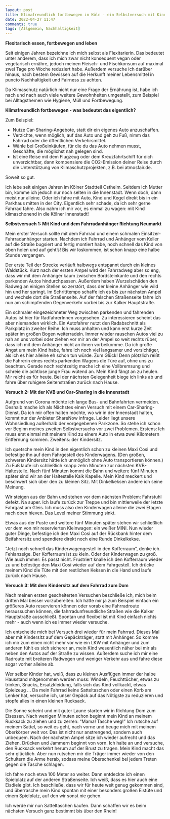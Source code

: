 ```yaml
---
layout: post
title: Klimafreundlich fortbewegen in Köln - ein Selbstversuch mit Kind
date: 2022-04-27 11:47
comments: true
tags: [Allgemein, Nachhaltigkeit]
---
```

<!-- wp:tadv/classic-paragraph -->
<p><strong>Flexitarisch essen, fortbewegen und leben</strong></p>
<p><span style="font-weight: 400;">Seit einigen Jahren bezeichne ich mich selbst als Flexitarierin. Das bedeutet unter anderem, dass ich mich zwar nicht konsequent vegan oder vegetarisch ernähre, jedoch meinen Fleisch- und Fischkonsum auf maximal zwei Tage pro Woche reduziert habe. Außerdem versuche ich darüber hinaus, nach bestem Gewissen auf die Herkunft meiner Lebensmittel in puncto Nachhaltigkeit und Fairness zu achten.</span></p>
<p><span style="font-weight: 400;">Da Klimaschutz natürlich nicht nur eine Frage der Ernährung ist, habe ich nach und nach auch viele weitere Gewohnheiten umgestellt, zum Beispiel bei Alltagsthemen wie Hygiene, Müll und Fortbewegung.</span></p>
<p><strong>Klimafreundlich fortbewegen - was bedeutet das eigentlich?</strong></p>
<p><span style="font-weight: 400;">Zum Beispiel:</span></p>
<ul>
<li style="font-weight: 400;" aria-level="1"><span style="font-weight: 400;">Nutze Car-Sharing-Angebote, statt dir ein eigenes Auto anzuschaffen.</span></li>
<li style="font-weight: 400;" aria-level="1"><span style="font-weight: 400;">Verzichte, wenn möglich, auf das Auto und geh zu Fuß, nimm das Fahrrad oder die öffentlichen Verkehrsmittel.</span></li>
<li style="font-weight: 400;" aria-level="1"><span style="font-weight: 400;">Wähle bei Großeinkäufen, für die du das Auto nehmen musst, Geschäfte, die möglichst nah gelegen sind.</span></li>
<li style="font-weight: 400;" aria-level="1"><span style="font-weight: 400;">Ist eine Reise mit dem Flugzeug oder dem Kreuzfahrtschiff für dich unverzichtbar, dann kompensiere die CO</span><span style="font-weight: 400;">2</span><span style="font-weight: 400;">-Emission deiner Reise durch die Unterstützung von Klimaschutzprojekten, z.B. bei atmosfair.de.</span></li>
</ul>
<p><span style="font-weight: 400;">Soweit so gut.</span></p>
<p><span style="font-weight: 400;">Ich lebe seit einigen Jahren im Kölner Stadtteil Ostheim. Seitdem ich Mutter bin, komme ich jedoch nur noch selten in die Innenstadt. Wenn doch, dann meist nur alleine. Oder ich fahre mit Auto, Kind und Kegel direkt bis in ein Parkhaus mitten in der City. Eigentlich sehr schade, da ich sehr gerne Fahrrad fahre. Also nahm ich mir vor, es einmal zu wagen: mit Kind klimaschonend in die Kölner Innenstadt!</span></p>
<p><strong>Selbstversuch 1: Mit Kind und dem Fahrradanhänger Richtung Neumarkt</strong></p>
<p><span style="font-weight: 400;">Mein erster Versuch sollte mit dem Fahrrad und einem schmalen Einsitzer-Fahrradanhänger starten. Nachdem ich Fahrrad und Anhänger vom Keller auf die Straße bugsiert und fertig montiert habe, noch schnell das Kind von oben holen und auf geht’s! Bis wir loskommen, ist schon knapp eine halbe Stunde vergangen.</span></p>
<p><span style="font-weight: 400;">Der erste Teil der Strecke verläuft halbwegs entspannt durch ein kleines Waldstück. Kurz nach der ersten Ampel wird der Fahrradweg aber so eng, dass wir mit dem Anhänger kaum zwischen Bordsteinkante und den rechts parkenden Autos hindurchpassen. Außerdem haben Wurzelschäden den Radweg an einigen Stellen so zerstört, dass der kleine Anhänger wie wild hin und her springt. Im Schritttempo schaffe ich es bis zur nächsten Ampel und wechsle dort die Straßenseite. Auf der falschen Straßenseite fahre ich nun am schimpfenden Gegenverkehr vorbei bis zur Kalker Hauptstraße.</span></p>
<p><span style="font-weight: 400;"></span><span style="font-weight: 400;">Ein schmaler eingezeichneter Weg zwischen parkenden und fahrenden Autos ist hier für RadfahrerInnen vorgesehen. Zu interessieren scheint das aber niemanden wirklich. Ein Autofahrer nutzt den Radabschnitt als Parkplatz in zweiter Reihe. Ich muss anhalten und kann erst kurze Zeit später im großen Bogen weiterradeln. Immer wieder rauschen Autos viel zu nah an uns vorbei oder ziehen vor mir an der Ampel so weit rechts rüber, dass ich mit dem Anhänger nicht an ihnen vorbeikomme. Da ich große Angst um mein Kind habe, fahre ich noch viel langsamer und vorsichtiger, als ich es hier alleine eh schon tun würde. Zum Glück! Denn plötzlich reißt die Fahrerin eines rechts parkenden Wagens die Türe auf, ohne uns zu beachten. Gerade noch rechtzeitig mache ich eine Vollbremsung und schreie die achtlose junge Frau wütend an. Mein Kind fängt an zu heulen. Mir reicht es für heute. Bei der nächsten Gelegenheit biege ich links ab und fahre über ruhigere Seitenstraßen zurück nach Hause.</span></p>
<p><strong>Versuch 2: Mit der KVB und Car-Sharing in die Innenstadt</strong></p>
<p><span style="font-weight: 400;">Aufgrund von Corona möchte ich lange Bus- und Bahnfahrten vermeiden. Deshalb mache ich als Nächstes einen Versuch mit einem Car-Sharing-Dienst. Da ich mir offen halten möchte, wo wir in der Innenstadt halten, kommt nur der Anbieter ShareNow infrage. Leider liegt unsere Wohnsiedlung außerhalb der vorgegebenen Parkzone. So stehe ich schon vor Beginn meines zweiten Selbstversuchs vor zwei Problemen. Erstens: Ich muss erst einmal mit meinem Kind zu einem Auto in etwa zwei Kilometern Entfernung kommen. Zweitens: der Kindersitz.</span></p>
<p><span style="font-weight: 400;">Ich quetsche mein Kind in den eigentlich schon zu kleinen Maxi Cosi und befestige ihn auf dem Fahrgestell des Kinderwagens. (Den großen, schweren Kindersitz hätte ich unmöglich ohne Auto transportieren können.) Zu Fuß laufe ich schließlich knapp zehn Minuten zur nächsten KVB-Haltestelle. Nach fünf Minuten kommt die Bahn und weitere fünf Minuten später sind wir an der Haltestelle Kalk Kapelle. Mein Kind meckert und beschwert sich über den zu kleinen Sitz. Mit Dinkelkeksen ändere ich seine Meinung.</span></p>
<p><span style="font-weight: 400;">Wir steigen aus der Bahn und stehen vor dem nächsten Problem: Fahrstuhl defekt. Na super. Ich laufe zurück zur Treppe und bin mittlerweile der letzte Fahrgast am Gleis. Ich muss also den Kinderwagen alleine die zwei Etagen nach oben hieven. Das Level meiner Stimmung sinkt.</span></p>
<p><span style="font-weight: 400;">Etwas aus der Puste und weitere fünf Minuten später stehen wir schließlich vor dem von mir reservierten Kleinwagen: ein weißer MINI. Nun wieder guter Dinge, befestige ich den Maxi Cosi auf der Rückbank hinter dem Beifahrersitz und spendiere direkt noch eine Runde Dinkelkekse.</span></p>
<p><span style="font-weight: 400;">“Jetzt noch schnell das Kinderwagengestell in den Kofferraum”, denke ich. Fehlanzeige. Der Kofferraum ist zu klein. Oder der Kinderwagen zu groß. Wie auch immer: Es passt nicht. Frustriert knalle ich den Kofferraum wieder zu und befestige den Maxi Cosi wieder auf dem Fahrgestell. Ich drücke meinem Kind die Tüte mit den restlichen Keksen in die Hand und laufe zurück nach Hause.</span></p>
<p><strong>Versuch 3: Mit dem Kindersitz auf dem Fahrrad zum Dom</strong></p>
<p><span style="font-weight: 400;">Nach meinen ersten gescheiterten Versuchen beschließe ich, mich beim dritten Mal besser vorzubereiten. Ich hätte mir ja zum Beispiel einfach ein größeres Auto reservieren können oder vorab eine Fahrradroute heraussuchen können, die fahrradunfreundliche Straßen wie die Kalker Hauptstraße ausschließt. Spontan und flexibel ist mit Kind einfach nichts mehr - auch wenn ich es immer wieder versuche.</span></p>
<p><span style="font-weight: 400;">Ich entscheide mich bei Versuch drei wieder für mein Fahrrad. Dieses Mal aber mit Kindersitz auf dem Gepäckträger, statt mit Anhänger. So komme ich mir zum einen nicht mehr vor wie ein LKW mit Anhänger und zum anderen fühlt es sich sicherer an, mein Kind wesentlich näher bei mir als neben den Autos auf der Straße zu wissen. Außerdem suche ich mir eine Radroute mit breiteren Radwegen und weniger Verkehr aus und fahre diese sogar vorher alleine ab.</span></p>
<p><span style="font-weight: 400;">Wer selber Kinder hat, weiß, dass zu kleinen Ausflügen immer der halbe Hausstand mitgenommen werden muss: Windeln, Feuchttücher, etwas zu trinken, Snacks, Ersatzkleidung, falls sich das Kind vollkackt, etwas Spielzeug … Da mein Fahrrad keine Satteltaschen oder einen Korb am Lenker hat, versuche ich, unser Gepäck auf das Nötigste zu reduzieren und stopfe alles in einen kleinen Rucksack.</span></p>
<p><span style="font-weight: 400;">Die Sonne scheint und mit guter Laune starten wir in Richtung Dom zum Eisessen. Nach wenigen Minuten schon beginnt mein Kind an meinem Rucksack zu ziehen und zu zerren: “Mama! Tasche weg!” Ich rutsche auf meinem Sattel, so weit es geht, nach vorne und beuge mich mit meinem Oberkörper weit vor. Das ist nicht nur anstrengend, sondern auch unbequem. Nach der nächsten Ampel sitze ich wieder aufrecht und das Ziehen, Drücken und Jammern beginnt von vorn. Ich halte an und versuche, den Rucksack verkehrt herum auf der Brust zu tragen. Mein Kind macht das sehr glücklich. Aber nun rutschen mir die Träger immer wieder von den Schultern die Arme herab, sodass meine Oberschenkel bei jedem Treten gegen die Tasche schlagen.</span></p>
<p><span style="font-weight: 400;">Ich fahre noch etwa 100 Meter so weiter. Dann entdeckte ich einen Spielplatz auf der anderen Straßenseite. Ich weiß, dass es hier auch eine Eisdiele gibt. Ich beschließe, dass wir für heute weit genug gekommen sind, und überrasche mein Kind spontan mit einer besonders großen Eistüte und einem Spielplatz, auf den wir sonst nie gehen.</span></p>
<p><span style="font-weight: 400;">Ich werde mir nun Satteltaschen kaufen. Dann schaffen wir es beim nächsten Versuch ganz bestimmt bis über den Rhein!</span></p>
<!-- /wp:tadv/classic-paragraph -->
